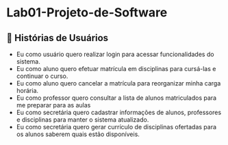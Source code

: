 # Lab01-Projeto-de-Software

## 📜 Histórias de Usuários 
<ul>
  <li>Eu como usuário quero realizar login para acessar funcionalidades do sistema.</li>
  <li>Eu como aluno quero efetuar matrícula em disciplinas para cursá-las e continuar o
curso.</li>
  <li>Eu como aluno quero cancelar a matrícula para reorganizar minha carga horária.</li>
  <li>Eu como professor quero consultar a lista de alunos matriculados para me preparar
para as aulas</li>
  <li>Eu como secretária quero cadastrar informações de alunos, professores e disciplinas
para manter o sistema atualizado.</li>
  <li>Eu como secretária quero gerar currículo de disciplinas ofertadas para os alunos
saberem quais estão disponíveis.</li>
</ul>

